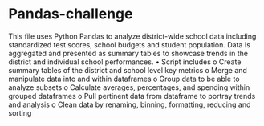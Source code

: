 # Pandas-challenge

This file uses Python Pandas to analyze district-wide school data including standardized test scores, school budgets and student population. Data Is aggregated and presented as summary tables to showcase trends in the district and individual school performances. 
•	Script includes
o	Create summary tables of the district and school level key metrics 
o	Merge and manipulate data into and within dataframes 
o	Group data to be able to analyze subsets
o	Calculate averages, percentages, and spending within grouped dataframes
o	Pull pertinent data from dataframe to portray trends and analysis 
o	Clean data by renaming, binning, formatting, reducing and sorting
